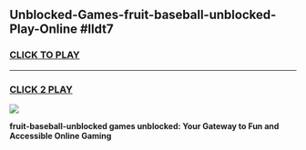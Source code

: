 
## Unblocked-Games-fruit-baseball-unblocked-Play-Online #lldt7
<h3>
<a href="https://news.freeplayer.one?title=fruit-baseball-unblocked&ref=3">CLICK TO PLAY</a></h3>
<hr>

<h3>
<a href="https://news.freeplayer.one?title=fruit-baseball-unblocked&ref=3">CLICK 2 PLAY</a>
  
</h3>

<a href="https://news.freeplayer.one?title=fruit-baseball-unblocked&ref=3"><img src="https://clearcache.store/games.png"></a>


**fruit-baseball-unblocked games unblocked: Your Gateway to Fun and Accessible Online Gaming**
